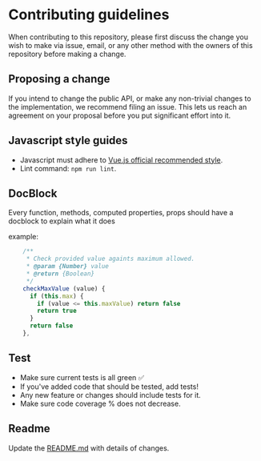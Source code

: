 # Contributing guidelines
When contributing to this repository, please first discuss the change you wish to make via issue, email, or any other method with the owners of this repository before making a change.

## Proposing a change
If you intend to change the public API, or make any non-trivial changes to the implementation, we recommend filing an issue. This lets us reach an agreement on your proposal before you put significant effort into it.

## Javascript style guides
- Javascript must adhere to [Vue.js official recommended style](https://github.com/vuejs/eslint-plugin-vue).
- Lint command: `npm run lint`.

## DocBlock
Every function, methods, computed properties, props should have a docblock to explain what it does

example:
```js
    /**
     * Check provided value againts maximum allowed.
     * @param {Number} value
     * @return {Boolean}
     */
    checkMaxValue (value) {
      if (this.max) {
        if (value <= this.maxValue) return false
        return true
      }
      return false
    },
```

## Test
- Make sure current tests is all green :white_check_mark:
- If you've added code that should be tested, add tests!
- Any new feature or changes should include tests for it.
- Make sure code coverage % does not decrease.

## Readme
Update the [README.md](https://github.com/kevinongko/vue-numeric/blob/master/README.md) with details of changes.

